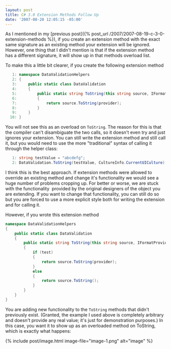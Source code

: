 ```yaml
---
layout: post
title: C# 3.0 Extension Methods Follow Up
date: '2007-08-20 12:05:15 -05:00'
---
```


As I mentioned in my [previous post]({% post_url /2007/2007-08-19-c-3-0-extension-methods %}), if you create an extension method with the exact same signature as an existing method your extension will be ignored. However, one thing that I didn't mention is that if the extension method has a different signature, it will show up in that methods overload list.

To make this a little bit clearer, if you create the following extension method

```csharp
   1: namespace DataValidationHelpers
   2: {
   3:     public static class DataValidation
   4:     {
   5:         public static string ToString(this string source, IFormatProvider provider)
   6:         {
   7:             return source.ToString(provider);
   8:         }
   9:     }
  10: }
```

You will not see this as an overload on `ToString`. The reason for this is that the compiler can't disambiguate the two calls, so it doesn't even try and just ignores your extension. You can still write the extension method and still call it, but you would need to use the more "traditional" syntax of calling it through the helper class:

```csharp
   1: string testValue = "abcdefg";
   2: DataValidation.ToString(testValue, CultureInfo.CurrentUICulture);
```

I think this is the best approach. If extension methods were allowed to override an existing method and change it's functionality we would see a huge number of problems cropping up. For better or worse, we are stuck with the functionality  provided by the original designers of the object you are extending. If you want to change that functionality, you can still do so but you are forced to use a more explicit style both for writing the extension and for calling it.

However, if you wrote this extension method

```csharp
namespace DataValidationHelpers
{
    public static class DataValidation
    {
        public static string ToString(this string source, IFormatProvider provider, bool test)
        {
            if (test)
            {
                return source.ToString(provider);
            }
            else
            {
                return source.ToString();
            }
        }
    }
}
```

You are adding new functionality to the `ToString` methods that didn't previously exist. (Granted, the example I used above is completely arbitrary and doesn't provide any real value; it's just for demonstration purposes.) In this case, you want it to show up as an overloaded method on ToString, which is exactly what happens:

{% include post/image.html image-file="image-1.png" alt="image" %}
